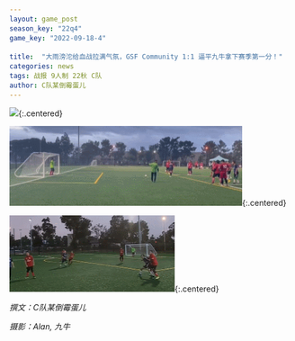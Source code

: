 ```yaml
---
layout: game_post
season_key: "22q4"
game_key: "2022-09-18-4"

title:  "大雨滂沱给血战拉满气氛，GSF Community 1:1 逼平九牛拿下赛季第一分！"
categories: news
tags: 战报 9人制 22秋 C队
author: C队某倒霉蛋儿
---
```


![](/assets/img/news/season-22/r6-c-ox9/ox9-goal.gif){:.centered}

![](/assets/img/news/season-22/r6-c-ox9/penalty.gif){:.centered}

![](/assets/img/news/season-22/r6-c-ox9/yuanjian-shot.gif){:.centered}

*撰文：C队某倒霉蛋儿*

*摄影：Alan, 九牛*
